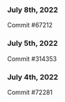 ### July 8th, 2022

Commit #67212

### July 5th, 2022

Commit #314353


### July 4th, 2022

Commit #72281
